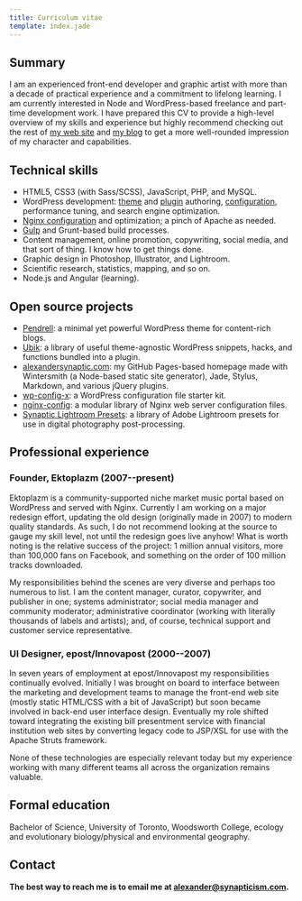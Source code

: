 ```yaml
---
title: Curriculum vitae
template: index.jade
---
```


## Summary

I am an experienced front-end developer and graphic artist with more than a decade of practical experience and a commitment to lifelong learning. I am currently interested in Node and WordPress-based freelance and part-time development work. I have prepared this CV to provide a high-level overview of my skills and experience but highly recommend checking out the rest of [my web site](http://alexandersynaptic.com) and [my blog](http://synapticism.com) to get a more well-rounded impression of my character and capabilities.



## Technical skills

* HTML5, CSS3 (with Sass/SCSS), JavaScript, PHP, and MySQL.
* WordPress development: [theme](https://github.com/synapticism/pendrell) and [plugin](https://github.com/synapticism/ubik) authoring, [configuration](https://github.com/synapticism/wp-config-x), performance tuning, and search engine optimization.
* [Nginx configuration](https://github.com/synapticism/nginx-config) and optimization; a pinch of Apache as needed.
* [Gulp](https://github.com/synapticism/pendrell/blob/master/gulpfile.js) and Grunt-based build processes.
* Content management, online promotion, copywriting, social media, and that sort of thing. I know how to get things done.
* Graphic design in Photoshop, Illustrator, and Lightroom.
* Scientific research, statistics, mapping, and so on.
* Node.js and Angular (learning).



## Open source projects

* [Pendrell](https://github.com/synapticism/pendrell): a minimal yet powerful WordPress theme for content-rich blogs.
* [Ubik](https://github.com/synapticism/ubik): a library of useful theme-agnostic WordPress snippets, hacks, and functions bundled into a plugin.
* [alexandersynaptic.com](https://github.com/synapticism/alexandersynaptic.com): my GitHub Pages-based homepage made with Wintersmith (a Node-based static site generator), Jade, Stylus, Markdown, and various jQuery plugins.
* [wp-config-x](https://github.com/synapticism/wp-config-x): a WordPress configuration file starter kit.
* [nginx-config](https://github.com/synapticism/nginx-config): a modular library of Nginx web server configuration files.
* [Synaptic Lightroom Presets](https://github.com/synapticism/synaptic-lightroom-presets): a library of Adobe Lightroom presets for use in digital photography post-processing.



## Professional experience

### Founder, Ektoplazm (2007--present)

Ektoplazm is a community-supported niche market music portal based on WordPress and served with Nginx. Currently I am working on a major redesign effort, updating the old design (originally made in 2007) to modern quality standards. As such, I do not recommend looking at the source to gauge my skill level, not until the redesign goes live anyhow! What is worth noting is the relative success of the project: 1 million annual visitors, more than 100,000 fans on Facebook, and something on the order of 100 million tracks downloaded.

My responsibilities behind the scenes are very diverse and perhaps too numerous to list. I am the content manager, curator, copywriter, and publisher in one; systems administrator; social media manager and community moderator; administrative coordinator (working with literally thousands of labels and artists); and, of course, technical support and customer service representative.

### UI Designer, epost/Innovapost (2000--2007)

In seven years of employment at epost/Innovapost my responsibilities continually evolved. Initially I was brought on board to interface between the marketing and development teams to manage the front-end web site (mostly static HTML/CSS with a bit of JavaScript) but soon became involved in back-end user interface design. Eventually my role shifted toward integrating the existing bill presentment service with financial institution web sites by converting legacy code to JSP/XSL for use with the Apache Struts framework.

None of these technologies are especially relevant today but my experience working with many different teams all across the organization remains valuable.



## Formal education

Bachelor of Science, University of Toronto, Woodsworth College, ecology and evolutionary biology/physical and environmental geography.



## Contact

**The best way to reach me is to email me at [alexander@synapticism.com](mailto:alexander@synapticism.com).**
